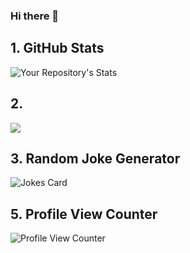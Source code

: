 ### Hi there 👋

## 1. GitHub Stats

![Your Repository's Stats](https://github-readme-stats.vercel.app/api?username=xredm&show_icons=true)

## 2.

![](https://forthebadge.com/images/badges/built-with-love.svg)

## 3. Random Joke Generator

![Jokes Card](https://readme-jokes.vercel.app/api)

## 5. Profile View Counter

![Profile View Counter](https://komarev.com/ghpvc/?username=xredm)

